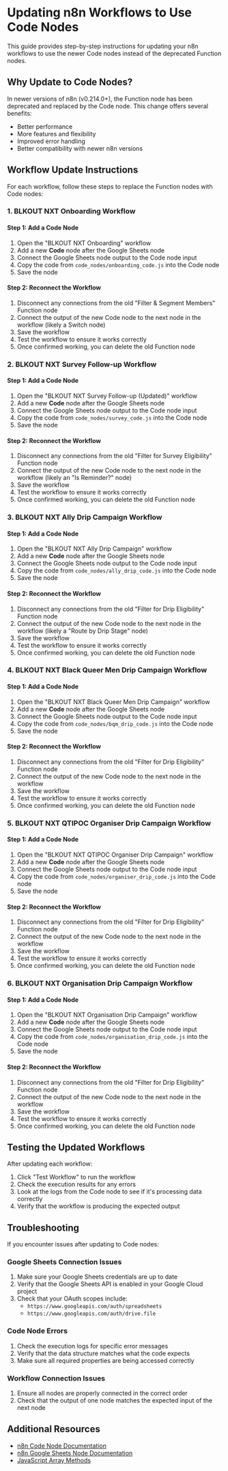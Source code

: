 # Updating n8n Workflows to Use Code Nodes

This guide provides step-by-step instructions for updating your n8n workflows to use the newer Code nodes instead of the deprecated Function nodes.

## Why Update to Code Nodes?

In newer versions of n8n (v0.214.0+), the Function node has been deprecated and replaced by the Code node. This change offers several benefits:

- Better performance
- More features and flexibility
- Improved error handling
- Better compatibility with newer n8n versions

## Workflow Update Instructions

For each workflow, follow these steps to replace the Function nodes with Code nodes:

### 1. BLKOUT NXT Onboarding Workflow

#### Step 1: Add a Code Node
1. Open the "BLKOUT NXT Onboarding" workflow
2. Add a new **Code** node after the Google Sheets node
3. Connect the Google Sheets node output to the Code node input
4. Copy the code from `code_nodes/onboarding_code.js` into the Code node
5. Save the node

#### Step 2: Reconnect the Workflow
1. Disconnect any connections from the old "Filter & Segment Members" Function node
2. Connect the output of the new Code node to the next node in the workflow (likely a Switch node)
3. Save the workflow
4. Test the workflow to ensure it works correctly
5. Once confirmed working, you can delete the old Function node

### 2. BLKOUT NXT Survey Follow-up Workflow

#### Step 1: Add a Code Node
1. Open the "BLKOUT NXT Survey Follow-up (Updated)" workflow
2. Add a new **Code** node after the Google Sheets node
3. Connect the Google Sheets node output to the Code node input
4. Copy the code from `code_nodes/survey_code.js` into the Code node
5. Save the node

#### Step 2: Reconnect the Workflow
1. Disconnect any connections from the old "Filter for Survey Eligibility" Function node
2. Connect the output of the new Code node to the next node in the workflow (likely an "Is Reminder?" node)
3. Save the workflow
4. Test the workflow to ensure it works correctly
5. Once confirmed working, you can delete the old Function node

### 3. BLKOUT NXT Ally Drip Campaign Workflow

#### Step 1: Add a Code Node
1. Open the "BLKOUT NXT Ally Drip Campaign" workflow
2. Add a new **Code** node after the Google Sheets node
3. Connect the Google Sheets node output to the Code node input
4. Copy the code from `code_nodes/ally_drip_code.js` into the Code node
5. Save the node

#### Step 2: Reconnect the Workflow
1. Disconnect any connections from the old "Filter for Drip Eligibility" Function node
2. Connect the output of the new Code node to the next node in the workflow (likely a "Route by Drip Stage" node)
3. Save the workflow
4. Test the workflow to ensure it works correctly
5. Once confirmed working, you can delete the old Function node

### 4. BLKOUT NXT Black Queer Men Drip Campaign Workflow

#### Step 1: Add a Code Node
1. Open the "BLKOUT NXT Black Queer Men Drip Campaign" workflow
2. Add a new **Code** node after the Google Sheets node
3. Connect the Google Sheets node output to the Code node input
4. Copy the code from `code_nodes/bqm_drip_code.js` into the Code node
5. Save the node

#### Step 2: Reconnect the Workflow
1. Disconnect any connections from the old "Filter for Drip Eligibility" Function node
2. Connect the output of the new Code node to the next node in the workflow
3. Save the workflow
4. Test the workflow to ensure it works correctly
5. Once confirmed working, you can delete the old Function node

### 5. BLKOUT NXT QTIPOC Organiser Drip Campaign Workflow

#### Step 1: Add a Code Node
1. Open the "BLKOUT NXT QTIPOC Organiser Drip Campaign" workflow
2. Add a new **Code** node after the Google Sheets node
3. Connect the Google Sheets node output to the Code node input
4. Copy the code from `code_nodes/organiser_drip_code.js` into the Code node
5. Save the node

#### Step 2: Reconnect the Workflow
1. Disconnect any connections from the old "Filter for Drip Eligibility" Function node
2. Connect the output of the new Code node to the next node in the workflow
3. Save the workflow
4. Test the workflow to ensure it works correctly
5. Once confirmed working, you can delete the old Function node

### 6. BLKOUT NXT Organisation Drip Campaign Workflow

#### Step 1: Add a Code Node
1. Open the "BLKOUT NXT Organisation Drip Campaign" workflow
2. Add a new **Code** node after the Google Sheets node
3. Connect the Google Sheets node output to the Code node input
4. Copy the code from `code_nodes/organisation_drip_code.js` into the Code node
5. Save the node

#### Step 2: Reconnect the Workflow
1. Disconnect any connections from the old "Filter for Drip Eligibility" Function node
2. Connect the output of the new Code node to the next node in the workflow
3. Save the workflow
4. Test the workflow to ensure it works correctly
5. Once confirmed working, you can delete the old Function node

## Testing the Updated Workflows

After updating each workflow:

1. Click "Test Workflow" to run the workflow
2. Check the execution results for any errors
3. Look at the logs from the Code node to see if it's processing data correctly
4. Verify that the workflow is producing the expected output

## Troubleshooting

If you encounter issues after updating to Code nodes:

### Google Sheets Connection Issues
1. Make sure your Google Sheets credentials are up to date
2. Verify that the Google Sheets API is enabled in your Google Cloud project
3. Check that your OAuth scopes include:
   - `https://www.googleapis.com/auth/spreadsheets`
   - `https://www.googleapis.com/auth/drive.file`

### Code Node Errors
1. Check the execution logs for specific error messages
2. Verify that the data structure matches what the code expects
3. Make sure all required properties are being accessed correctly

### Workflow Connection Issues
1. Ensure all nodes are properly connected in the correct order
2. Check that the output of one node matches the expected input of the next node

## Additional Resources

- [n8n Code Node Documentation](https://docs.n8n.io/integrations/builtin/core-nodes/n8n-nodes-base.code/)
- [n8n Google Sheets Node Documentation](https://docs.n8n.io/integrations/builtin/app-nodes/n8n-nodes-base.googlesheets/)
- [JavaScript Array Methods](https://developer.mozilla.org/en-US/docs/Web/JavaScript/Reference/Global_Objects/Array)
